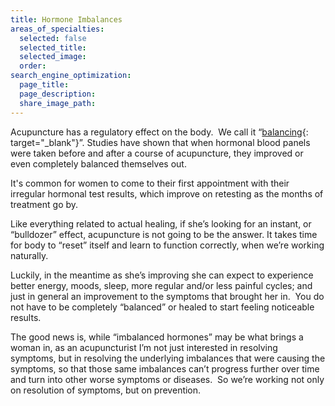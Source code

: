 ```yaml
---
title: Hormone Imbalances
areas_of_specialties:
  selected: false
  selected_title:
  selected_image:
  order:
search_engine_optimization:
  page_title:
  page_description:
  share_image_path:
---
```


Acupuncture has a regulatory effect on the body. &nbsp;We call it “[balancing](/2018/06/30/what-does-balance-actually-mean-in-the-acupuncture-clinic/){: target="_blank"}”. Studies have shown that when hormonal blood panels were taken before and after a course of acupuncture, they improved or even completely balanced themselves out.

It's common for women to come to their first appointment with their irregular hormonal test results, which improve on retesting as the months of treatment go by.

Like everything related to actual healing, if she’s looking for an instant, or “bulldozer” effect, acupuncture is not going to be the answer. It takes time for body to “reset” itself and learn to function correctly, when we’re working naturally. &nbsp;

Luckily, in the meantime as she’s improving she can expect to experience better energy, moods, sleep, more regular and/or less painful cycles; and just in general an improvement to the symptoms that brought her in. &nbsp;You do not have to be completely “balanced” or healed to start feeling noticeable results.

The good news is, while “imbalanced hormones” may be what brings a woman in, as an acupuncturist I’m not just interested in resolving symptoms, but in resolving the underlying imbalances that were causing the symptoms, so that those same imbalances can’t progress further over time and turn into other worse symptoms or diseases. &nbsp;So we’re working not only on resolution of symptoms, but on prevention.

&nbsp;